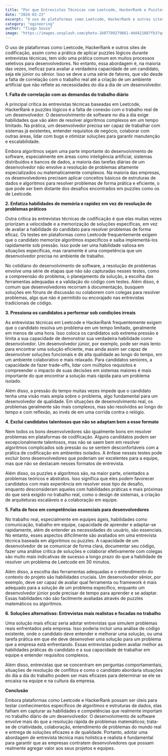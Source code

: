 ```yaml
---
title: "Por que Entrevistas Técnicas com Leetcode, HackerRank e Puzzles Não Funcionam para Contratar Desenvolvedores"
date: "2024-03-23"
excerpt: "O uso de plataformas como Leetcode, HackerRank e outros sites de codificação, assim como a prática de aplicar puzzles lógicos durante entrevistas técnicas, tem sido uma prática comum em muitos processos seletivos para desenvolvedores."
category: "egineering"
author: "Tiago Souza"
image: "https://images.unsplash.com/photo-1607799279861-4dd421887fb3?q=80&w=2070&auto=format&fit=crop&ixlib=rb-4.0.3&ixid=M3wxMjA3fDB8MHxwaG90by1wYWdlfHx8fGVufDB8fHx8fA%3D%3D"
---
```


O uso de plataformas como Leetcode, HackerRank e outros sites de codificação, assim como a prática de aplicar puzzles lógicos durante entrevistas técnicas, tem sido uma prática comum em muitos processos seletivos para desenvolvedores. No entanto, essa abordagem é, na maioria das vezes, ineficaz para avaliar a verdadeira capacidade de um candidato, seja ele júnior ou sênior. Isso se deve a uma série de fatores, que vão desde a falta de correlação com o trabalho real até a criação de um ambiente artificial que não reflete as necessidades do dia a dia de um desenvolvedor.

**1. Falta de correlação com as demandas do trabalho diário**

A principal crítica às entrevistas técnicas baseadas em Leetcode, HackerRank e puzzles lógicos é a falta de conexão com o trabalho real de um desenvolvedor. O desenvolvimento de software no dia a dia exige habilidades que vão além de resolver algoritmos complexos em um tempo limitado. Na prática, um desenvolvedor precisa ser capaz de trabalhar com sistemas já existentes, entender requisitos de negócio, colaborar com outras áreas, lidar com bugs e otimizar soluções para garantir manutenção e escalabilidade.

Embora algoritmos sejam uma parte importante do desenvolvimento de software, especialmente em áreas como inteligência artificial, sistemas distribuídos e bancos de dados, a maioria das tarefas diárias de um desenvolvedor não envolve a resolução de problemas altamente especializados ou matematicamente complexos. Na maioria das empresas, os desenvolvedores precisam aplicar conceitos básicos de estruturas de dados e algoritmos para resolver problemas de forma prática e eficiente, o que pode ser bem distante dos desafios encontrados em puzzles como os de Leetcode.

**2. Enfatiza habilidades de memória e rapidez em vez de resolução de problemas práticos**

Outra crítica às entrevistas técnicas de codificação é que elas muitas vezes priorizam a velocidade e a memorização de soluções específicas, em vez de avaliar a habilidade do candidato para resolver problemas de forma eficaz. Os testes em plataformas como Leetcode frequentemente exigem que o candidato memorize algoritmos específicos e saiba implementá-los rapidamente sob pressão. Isso pode ser uma habilidade valiosa em situações específicas, mas raramente é uma competência que um desenvolvedor precisa no ambiente de trabalho.

No cotidiano do desenvolvimento de software, a resolução de problemas envolve uma série de etapas que não são capturadas nesses testes, como a compreensão do problema, o planejamento da solução, a escolha das ferramentas adequadas e a validação do código com testes. Além disso, é comum que desenvolvedores recorram à documentação, busquem soluções em fóruns de discussão ou colaborem com colegas para resolver problemas, algo que não é permitido ou encorajado nas entrevistas tradicionais de código.

**3. Pressiona os candidatos a performar sob condições irreais**

As entrevistas técnicas em Leetcode e HackerRank frequentemente exigem que o candidato resolva um problema em um tempo limitado, geralmente em menos de uma hora. Isso coloca os candidatos sob extrema pressão e limita a sua capacidade de demonstrar sua verdadeira habilidade como desenvolvedor. Um desenvolvedor júnior, por exemplo, pode ser mais lento para encontrar uma solução eficiente, mas ainda assim ser capaz de desenvolver soluções funcionais e de alta qualidade ao longo do tempo, em um ambiente colaborativo e mais relaxado. Para candidatos seniores, a capacidade de fazer trade-offs, lidar com múltiplos requisitos e compreender o impacto de suas decisões em sistemas maiores é mais importante do que encontrar a solução mais rápida para um problema isolado.

Além disso, a pressão do tempo muitas vezes impede que o candidato tenha uma visão mais ampla sobre o problema, algo fundamental para um desenvolvedor de qualidade. Em situações de desenvolvimento real, os problemas geralmente são mais complexos, mas são resolvidos ao longo do tempo e com reflexão, ao invés de em uma corrida contra o relógio.

**4. Exclui candidatos talentosos que não se adaptam bem a esse formato**

Nem todos os bons desenvolvedores são igualmente bons em resolver problemas em plataformas de codificação. Alguns candidatos podem ser excepcionalmente talentosos, mas não se saem bem em resolver algoritmos complicados sob pressão ou se sentem desconfortáveis com a prática de codificação em ambientes isolados. A ênfase nesses testes pode excluir bons desenvolvedores que poderiam ser excelentes para a equipe, mas que não se destacam nesses formatos de entrevista.

Além disso, os puzzles e algoritmos são, na maior parte, orientados a problemas teóricos e abstratos. Isso significa que eles podem favorecer candidatos com mais experiência em resolver esse tipo de desafio, enquanto desconsideram aqueles com habilidades práticas e mais próximas do que será exigido no trabalho real, como o design de sistemas, a criação de arquiteturas escaláveis e a colaboração em equipe.

**5. Falta de foco em competências essenciais para desenvolvedores**

No trabalho real, especialmente em equipes ágeis, habilidades como comunicação, trabalho em equipe, capacidade de aprender e adaptar-se rapidamente, além de entender as necessidades do usuário, são essenciais. No entanto, esses aspectos dificilmente são avaliados em uma entrevista técnica baseada em algoritmos ou puzzles. A capacidade de um desenvolvedor de se comunicar de forma clara, documentar seu código, fazer uma análise crítica de soluções e colaborar efetivamente com colegas são muito mais indicativas de sucesso a longo prazo do que a habilidade de resolver um problema de Leetcode em 30 minutos.

Além disso, a escolha das ferramentas adequadas e o entendimento do contexto do projeto são habilidades cruciais. Um desenvolvedor sênior, por exemplo, deve ser capaz de avaliar qual ferramenta ou framework é mais adequado para a solução de um problema específico, enquanto um desenvolvedor júnior pode precisar de tempo para aprender e se adaptar. Essas habilidades não são facilmente avaliadas através de puzzles matemáticos ou algoritmos.

**6. Soluções alternativas: Entrevistas mais realistas e focadas no trabalho**

Uma solução mais eficaz seria adotar entrevistas que simulem problemas reais enfrentados pela empresa. Isso poderia incluir uma análise de código existente, onde o candidato deve entender e melhorar uma solução, ou uma tarefa prática em que ele deve desenvolver uma solução para um problema que a empresa está enfrentando. Essas entrevistas podem avaliar melhor as habilidades práticas do candidato e a sua capacidade de trabalhar em equipe e entender requisitos complexos.

Além disso, entrevistas que se concentram em perguntas comportamentais, situações de resolução de conflitos e como o candidato abordaria situações do dia a dia do trabalho podem ser mais eficazes para determinar se ele se encaixa na equipe e na cultura da empresa.

**Conclusão**

Embora plataformas como Leetcode e HackerRank possam ser úteis para testar conhecimentos específicos de algoritmos e estruturas de dados, elas falham em capturar as habilidades e competências que realmente importam no trabalho diário de um desenvolvedor. O desenvolvimento de software envolve mais do que a resolução rápida de problemas matemáticos; trata-se de criatividade, colaboração, entendimento de problemas do mundo real e entrega de soluções eficazes e de qualidade. Portanto, adotar uma abordagem de entrevista técnica mais holística e realista é fundamental para garantir que as empresas contratem desenvolvedores que possam realmente agregar valor aos seus projetos e equipes.